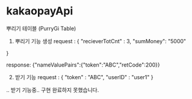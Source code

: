 # kakaopayApi

뿌리기 테이블 (PurryGi Table)


1. 뿌리기 기능 생성
request : {
    "recieverTotCnt" : 3,
    "sumMoney":  "5000"
   
}

response:
{"nameValuePairs":{"token":"ABC","retCode":200}}


2. 받기 기능
request : {
    "token" : "ABC",
    "userID" : "user1"
}

.. 
 받기 기능중.. 구현 완료하지 못했습니다.
 
 
